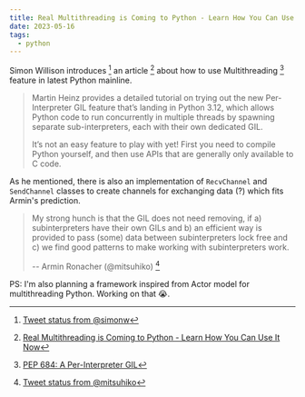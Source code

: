 ```yaml
---
title: Real Multithreading is Coming to Python - Learn How You Can Use It Now
date: 2023-05-16
tags:
  - python
---
```


Simon Willison introduces [^tweet-simonw] an article [^article] about how to use Multithreading [^pep684] feature
in latest Python mainline.

> Martin Heinz provides a detailed tutorial on trying out the new
> Per-Interpreter GIL feature that’s landing in Python 3.12, which allows Python
> code to run concurrently in multiple threads by spawning separate
> sub-interpreters, each with their own dedicated GIL.
>
> It’s not an easy feature to play with yet! First you need to compile Python
> yourself, and then use APIs that are generally only available to C code.

As he mentioned, there is also an implementation of `RecvChannel` and
`SendChannel` classes to create channels for exchanging data (?) which fits
Armin's prediction.

> My strong hunch is that the GIL does not need removing, if a) subinterpreters
> have their own GILs and b) an efficient way is provided to pass (some) data
> between subinterpreters lock free and c) we find good patterns to make working
> with subinterpreters work.
>
> -- Armin Ronacher (@mitsuhiko) [^tweet-mitsuhiko]

PS: I'm also planning a framework inspired from Actor model for multithreading
Python. Working on that 😭.

[^article]: [Real Multithreading is Coming to Python - Learn How You Can Use It Now](https://martinheinz.dev/blog/97)
[^tweet-simonw]: [Tweet status from @simonw](https://twitter.com/simonw/status/1658200421553553408)
[^tweet-mitsuhiko]: [Tweet status from @mitsuhiko](https://twitter.com/mitsuhiko/status/1645747519782092806)
[^pep684]: [PEP 684: A Per-Interpreter GIL](https://discuss.python.org/t/pep-684-a-per-interpreter-gil/19583)
